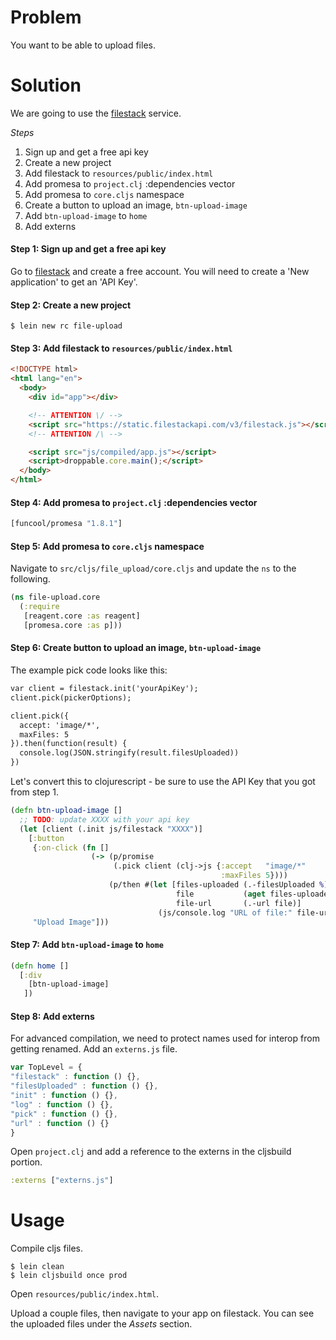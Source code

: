 # Problem

You want to be able to upload files.

# Solution

We are going to use the [filestack](https://www.filestack.com/) service.

*Steps*

1. Sign up and get a free api key
2. Create a new project
3. Add filestack to `resources/public/index.html`
4. Add promesa to `project.clj` :dependencies vector
5. Add promesa to `core.cljs` namespace
6. Create a button to upload an image, `btn-upload-image`
7. Add `btn-upload-image` to `home`
8. Add externs

#### Step 1: Sign up and get a free api key

Go to [filestack](https://www.filestack.com/) and create a free account. You will need to create a 'New application' to get an 'API Key'.

#### Step 2: Create a new project

```
$ lein new rc file-upload
```

#### Step 3: Add filestack to `resources/public/index.html`

```html
<!DOCTYPE html>
<html lang="en">
  <body>
    <div id="app"></div>

    <!-- ATTENTION \/ -->
    <script src="https://static.filestackapi.com/v3/filestack.js"></script>
    <!-- ATTENTION /\ -->

    <script src="js/compiled/app.js"></script>
    <script>droppable.core.main();</script>
  </body>
</html>
```

#### Step 4: Add promesa to `project.clj` :dependencies vector

```clojure
[funcool/promesa "1.8.1"]
```

#### Step 5: Add promesa to `core.cljs` namespace

Navigate to `src/cljs/file_upload/core.cljs` and update the `ns` to the following.

```clojure
(ns file-upload.core
  (:require
   [reagent.core :as reagent]
   [promesa.core :as p]))
```

#### Step 6: Create button to upload an image, `btn-upload-image`

The example pick code looks like this:

```html
var client = filestack.init('yourApiKey');
client.pick(pickerOptions);

client.pick({
  accept: 'image/*',
  maxFiles: 5
}).then(function(result) {
  console.log(JSON.stringify(result.filesUploaded))
})
```

Let's convert this to clojurescript - be sure to use the API Key that you got from step 1.

```clojure
(defn btn-upload-image []
  ;; TODO: update XXXX with your api key
  (let [client (.init js/filestack "XXXX")]
    [:button
     {:on-click (fn []
                  (-> (p/promise
                       (.pick client (clj->js {:accept   "image/*"
                                               :maxFiles 5})))
                      (p/then #(let [files-uploaded (.-filesUploaded %)
                                     file           (aget files-uploaded 0)
                                     file-url       (.-url file)]
                                 (js/console.log "URL of file:" file-url)))))}
     "Upload Image"]))
```

#### Step 7: Add `btn-upload-image` to `home`

```clojure
(defn home []
  [:div
    [btn-upload-image]
   ])
```

#### Step 8: Add externs

For advanced compilation, we need to protect names used for interop from getting renamed. Add an `externs.js` file.

```js
var TopLevel = {
"filestack" : function () {},
"filesUploaded" : function () {},
"init" : function () {},
"log" : function () {},
"pick" : function () {},
"url" : function () {}
}
```

Open `project.clj` and add a reference to the externs in the cljsbuild portion.

```clojure
:externs ["externs.js"]
```

# Usage

Compile cljs files.

```
$ lein clean
$ lein cljsbuild once prod
```

Open `resources/public/index.html`.

Upload a couple files, then navigate to your app on filestack. You can see the uploaded files under the *Assets* section.
